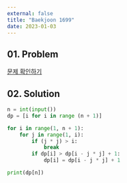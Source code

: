 ```yaml
---
external: false
title: "Baekjoon 1699"
date: 2023-01-03
---
```


## 01. Problem

[문제 확인하기](https://www.acmicpc.net/problem/1699)

## 02. Solution

```Python
n = int(input())
dp = [i for i in range (n + 1)]

for i in range(1, n + 1):
    for j in range(1, i):
        if (j * j) > i:
            break
        if dp[i] > dp[i - j * j] + 1:
            dp[i] = dp[i - j * j] + 1

print(dp[n])
```
